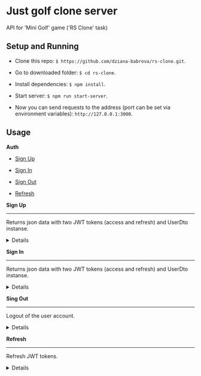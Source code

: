 # Just golf clone server

 API for 'Mini Golf' game ('RS Clone' task)

##  Setup and Running

- Clone this repo: `$ https://github.com/dziana-babrova/rs-clone.git`.

- Go to downloaded folder: `$ cd rs-clone`.

- Install dependencies: `$ npm install`.

- Start server: `$ npm run start-server`.

- Now you can send requests to the address (port can be set via environment variables): `http://127.0.0.1:3000`.

##  Usage

 **Auth**

- [Sign Up](https://github.com/dziana-babrova/rs-clone/serveri#sing-up)

- [Sign In](https://github.com/dziana-babrova/rs-clone/serveri#sing-in)

- [Sign Out](https://github.com/dziana-babrova/rs-clone/serveri#sing-out)

- [Refresh](https://github.com/dziana-babrova/rs-clone/serveri#refresh)

**Sign Up**

----

Returns json data with two JWT tokens (access and refresh) and UserDto instanse.

<details>

* **URL**

/api/auth/signup

* **Method:**

`POST`

* **Headers:**

`'Content-Type': 'application/json'`

* **URL Params**

None

* **Query Params**

None

* **Data Params**
```json
{

email: string,

username: string,

password: string

}
```


* **Success Response:**

* **Code:** 201 CREATED <br />

**Content:**

```json

{

"accessToken": "eyJhbGciOiJIUzI1NiIsInR5cCI6IkpXVCJ9.eyJpZCI6IjYzZTUzNmZhOTBhNjI1NGExNzRiYTBmMyIsImVtYWlsIjoidGUxMXMxdEB0ZXN0LnRlc3QiLCJ1c2VybmFtZSI6InRlc3RlciIsImlhdCI6MTY3NTk2NjIwMiwiZXhwIjoxNjc2MDUyNjAyfQ.kb4wpgExz4uH0BueM9L32VCVD5Qn6uv95I_pc2o_5Fc",

"refreshToken": "eyJhbGciOiJIUzI1NiIsInR5cCI6IkpXVCJ9.eyJpZCI6IjYzZTUzNmZhOTBhNjI1NGExNzRiYTBmMyIsImVtYWlsIjoidGUxMXMxdEB0ZXN0LnRlc3QiLCJ1c2VybmFtZSI6InRlc3RlciIsImlhdCI6MTY3NTk2NjIwMiwiZXhwIjoxNjc4NTU4MjAyfQ.0YJVkhfkO26xw-g-vEbV6TDIam5SYq9_20Xd1nX-P70",

"user": {

    "id": "63e536fa90a6254a174ba0f3",

    "email": "test@test.test",

    "username": "tester"

}

}

```

* **Error Response:**

* **Code:** 400 BAD REQUEST <br />

**Content:**
``` json

{

"message": "User with this email already exists."

}

```
* **Code:** 400 BAD REQUEST <br />

**Content:**
``` json

{

"message": "Validation error",

"errors": [

  {

   "value": "te11st@test",

   "msg": "Email must match the pattern",

   "param": "email",

   "location": "body"

  },

  {

  "value": "",

   "msg": "Username should not be empty",

   "param": "username",

   "location": "body"

  },

  {

"value": "",

   "msg": "Password should not be empty",

   "param": "password",

   "location": "body"

  }

]

}

```

* **Notes:**

None

</details>

**Sign In**

----

Returns json data with two JWT tokens (access and refresh) and UserDto instanse.

<details>

* **URL**

/api/auth

* **Method:**

`POST`

* **Headers:**

`'Content-Type': 'application/json'`

* **URL Params**

None

* **Query Params**

None

* **Data Params**

None

* **Success Response:**

* **Code:** 200 OK <br />

**Content:**

```json

{

"accessToken": "eyJhbGciOiJIUzI1NiIsInR5cCI6IkpXVCJ9.eyJpZCI6IjYzZTUzNmZhOTBhNjI1NGExNzRiYTBmMyIsImVtYWlsIjoidGUxMXMxdEB0ZXN0LnRlc3QiLCJ1c2VybmFtZSI6InRlc3RlciIsImlhdCI6MTY3NTk2NjIwMiwiZXhwIjoxNjc2MDUyNjAyfQ.kb4wpgExz4uH0BueM9L32VCVD5Qn6uv95I_pc2o_5Fc",

"refreshToken": "eyJhbGciOiJIUzI1NiIsInR5cCI6IkpXVCJ9.eyJpZCI6IjYzZTUzNmZhOTBhNjI1NGExNzRiYTBmMyIsImVtYWlsIjoidGUxMXMxdEB0ZXN0LnRlc3QiLCJ1c2VybmFtZSI6InRlc3RlciIsImlhdCI6MTY3NTk2NjIwMiwiZXhwIjoxNjc4NTU4MjAyfQ.0YJVkhfkO26xw-g-vEbV6TDIam5SYq9_20Xd1nX-P70",

"user": {

    "id": "63e536fa90a6254a174ba0f3",

    "email": "test@test.test",

    "username": "tester"

}

}

```


* **Error Response:**

*  **Code:** 400 BAD REQUEST <br />

**Content:**
``` json

{

"message": "Wrong password"

}

```
* **Code:** 400 BAD REQUEST <br />

**Content:**
``` json

{

"message": "Validation error",

"errors": [

  {

   "value": "te11st@test",

   "msg": "Email must match the pattern",

   "param": "email",

   "location": "body"

  },

  {

  "value": "",

   "msg": "Username should not be empty",

   "param": "username",

   "location": "body"

  },

  {

"value": "",

   "msg": "Password should not be empty",

   "param": "password",

   "location": "body"

  }

]

}

```

* **Code:** 404 NOT FOUND <br />

**Content:**

```json

{

"message": "User test@test.test not found."

}

```

* **Notes:**

None

</details>

**Sing Out**

----

Logout of the user account.

<details>

* **URL**

/api/auth/signout

* **Method:**

`GET`

* **Headers:**

None

* **URL Params**

None

* **Query Params**

None

* **Data Params**

None

* **Cookies**

`refreshToken: 'user-token' (http only, automaticly set into cookies after login)`


* **Success Response:**

* **Code:** 200 OK<br />

**Content:**

```json
{}
```

* **Error Response:**

* **Code:** 400 BAD REQUEST <br />

**Content:**
``` json

{

"message": "Validation error",

"errors": [

  {

    "msg": "RefreshToken cookie required.",

    "param": "refreshToken",

    "location": "cookies"

  }

]

}

```


* **Notes:**

None

</details>

**Refresh**

----

Refresh JWT tokens.

<details>

* **URL**

/api/auth/refresh

* **Method:**

`GET`

* **Headers:**

None

* **URL Params**

None

* **Query Params**

None

* **Data Params**

None

* **Cookies**

`refreshToken: 'user-token' (http only, automaticly set into cookies after login)`

* **Success Response:**

* **Code:** 200 OK <br />

**Content:**

```json

{

"accessToken": "eyJhbGciOiJIUzI1NiIsInR5cCI6IkpXVCJ9.eyJpZCI6IjYzZTUzNmZhOTBhNjI1NGExNzRiYTBmMyIsImVtYWlsIjoidGUxMXMxdEB0ZXN0LnRlc3QiLCJ1c2VybmFtZSI6InRlc3RlciIsImlhdCI6MTY3NTk2NjIwMiwiZXhwIjoxNjc2MDUyNjAyfQ.kb4wpgExz4uH0BueM9L32VCVD5Qn6uv95I_pc2o_5Fc",

"refreshToken": "eyJhbGciOiJIUzI1NiIsInR5cCI6IkpXVCJ9.eyJpZCI6IjYzZTUzNmZhOTBhNjI1NGExNzRiYTBmMyIsImVtYWlsIjoidGUxMXMxdEB0ZXN0LnRlc3QiLCJ1c2VybmFtZSI6InRlc3RlciIsImlhdCI6MTY3NTk2NjIwMiwiZXhwIjoxNjc4NTU4MjAyfQ.0YJVkhfkO26xw-g-vEbV6TDIam5SYq9_20Xd1nX-P70",

"user": {

    "id": "63e536fa90a6254a174ba0f3",

    "email": "test@test.test",

    "username": "tester"

}

}

```

* **Error Response:**

* **Code:** 401 # UNAUTHORIZED <br />

**Content:**

```json

{

"message": "Unauthorized"

}

```

* **Notes:**

None

</details>

